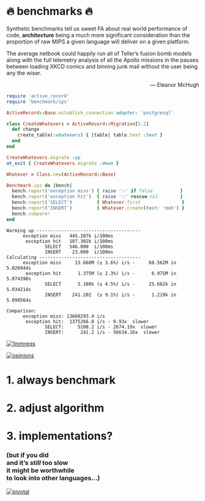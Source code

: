 # 🔥 benchmarks 🔥

<p class="quote"><span class="fragment">Synthetic benchmarks tell us sweet FA about real world performance of code,</span>
<span class="fragment" style="font-weight: bold">architecture</span>
<span class="fragment">being a much more significant consideration than the proportion of raw MIPS a given language will deliver on a given platform.</span></p>

<p class="quote"><span class="fragment">The average netbook could happily run all of Teller’s fusion bomb models</span>
<span class="fragment">along with the full telemetry analysis of all the Apollo missions</span>
<span class="fragment">in the pauses between loading XKCD comics</span>
<span class="fragment">and binning junk mail</span>
<span class="fragment">without the user being any the wiser.</span></p>

<p class="quote" style="text-align: right">— Eleanor McHugh</p>


```ruby
require 'active_record'
require 'benchmark/ips'

ActiveRecord::Base.establish_connection adapter: 'postgresql'
```

```ruby
class CreateWhatevers < ActiveRecord::Migration[5.2]
  def change
    create_table(:whatevers) { |table| table.text :text }
  end
end

CreateWhatevers.migrate :up
at_exit { CreateWhatevers.migrate :down }
```
<!-- .element: class="fragment" -->

```ruby
Whatever = Class.new(ActiveRecord::Base)

Benchmark.ips do |bench|
  bench.report('exception miss') { raise '💥' if false          }
  bench.report('exception hit')  { raise '💥' rescue nil        }
  bench.report('SELECT')         { Whatever.first               }
  bench.report('INSERT')         { Whatever.create(text: 'meh') }
  bench.compare!
end
```
<!-- .element: class="fragment" -->


```nohighlight
Warming up --------------------------------------
      exception miss   445.207k i/100ms
       exception hit   107.302k i/100ms
              SELECT   546.000  i/100ms
              INSERT    23.000  i/100ms
Calculating -------------------------------------
      exception miss     13.660M (± 3.6%) i/s -     68.562M in   5.026944s
       exception hit      1.375M (± 2.3%) i/s -      6.975M in   5.074398s
              SELECT      5.108k (± 4.5%) i/s -     25.662k in   5.034214s
              INSERT    241.202  (± 9.1%) i/s -      1.219k in   5.090564s

Comparison:
      exception miss: 13660293.4 i/s
       exception hit:  1375266.0 i/s - 9.93x  slower
              SELECT:     5108.2 i/s - 2674.19x  slower
              INSERT:      241.2 i/s - 56634.16x  slower

```


[![1mmreqs](img/1mmreqs.png)](https://twitter.com/elorest/status/873785627170308096)


[![opinions](img/opinions.png)](https://twitter.com/QuoteTwitts/status/881304526145429505)


# 1. always benchmark
# 2. adjust algorithm
<!-- .element: class="fragment" -->
# 3. implementations?
<!-- .element: class="fragment" -->
### <span class="fragment">(but if you did</span><br /><span class="fragment">and it’s _still_ too slow</span><br /><span class="fragment">it might be worthwhile<br />to look into other languages…)</span>


[![pivotal](img/pivotal.png)](https://twitter.com/jamie_gaskins/status/722431992218984449)
